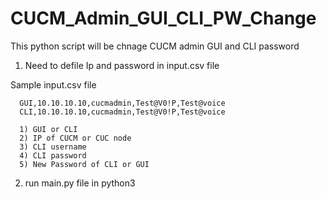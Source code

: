 # CUCM_Admin_GUI_CLI_PW_Change
This python script will be chnage CUCM admin GUI and CLI password

1) Need to defile Ip and password in input.csv file

Sample input.csv file

      GUI,10.10.10.10,cucmadmin,Test@V0!P,Test@voice
      CLI,10.10.10.10,cucmadmin,Test@V0!P,Test@voice

      1) GUI or CLI
      2) IP of CUCM or CUC node
      3) CLI username
      4) CLI password
      5) New Password of CLI or GUI

2) run main.py file in python3 
